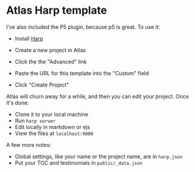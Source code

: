 # Atlas Harp template

I've also included the P5 plugin, because p5 is great.  To use it:

* Install [Harp](http://harpjs.com/)

* Create a new project in Atlas
* Click the  the "Advanced" link
* Paste the URL for this template into the "Custom" field
* Click "Create Project"

Atlas will churn away for a while, and then you can edit your project.  Once it's done:

* Clone it to your local machine
* Run `harp server`
* Edit locally in markdown or ejs
* View the files at `localhost:9000`

A few more notes:

* Global settings, like your name or the project name, are in `harp.json`
* Put your TOC and testimonials in `public/_data.json`


